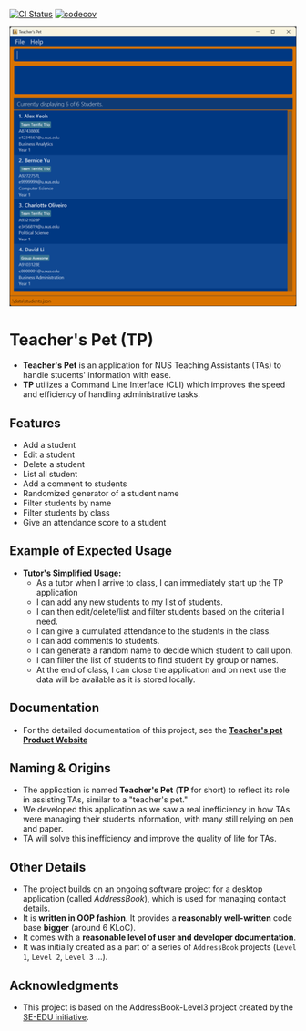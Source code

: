 [![CI Status](https://github.com/AY2425S1-CS2103T-W10-1/tp/workflows/Java%20CI/badge.svg)](https://github.com/AY2425S1-CS2103T-W10-1/tp/actions)
[![codecov](https://codecov.io/gh/AY2425S1-CS2103T-W10-1/tp/graph/badge.svg?token=EIDJ3VHY2B)](https://codecov.io/gh/AY2425S1-CS2103T-W10-1/tp)

![Ui](docs/images/Ui.png)

# Teacher's Pet (TP)

- **Teacher's Pet** is an application for NUS Teaching Assistants (TAs) to handle students' information with ease.
- **TP** utilizes a Command Line Interface (CLI) which improves the speed and efficiency of
handling administrative tasks.

## Features
- Add a student
- Edit a student
- Delete a student
- List all student
- Add a comment to students
- Randomized generator of a student name
- Filter students by name
- Filter students by class
- Give an attendance score to a student

## Example of Expected Usage
- **Tutor's Simplified Usage:**
  - As a tutor when I arrive to class, I can immediately start up the TP application
  - I can add any new students to my list of students.
  - I can then edit/delete/list and filter students based on the criteria I need.
  - I can give a cumulated attendance to the students in the class.
  - I can add comments to students. 
  - I can generate a random name to decide which student to call upon.
  - I can filter the list of students to find student by group or names.
  - At the end of class, I can close the application and on next use the data will be available as it is stored locally.

## Documentation
* For the detailed documentation of this project, see the
**[Teacher's pet Product Website](https://ay2425s1-cs2103t-w10-1.github.io/tp/)**

## Naming & Origins
- The application is named **Teacher's Pet** (**TP** for short) to reflect its role in assisting TAs,
similar to a "teacher's pet."
- We developed this application as we saw a real inefficiency in how TAs were managing their students information,
with many still relying on pen and paper.
- TA will solve this inefficiency and improve the quality of life for TAs.

## Other Details
* The project builds on an ongoing software project for a desktop application (called _AddressBook_),
which is used for managing contact details.
* It is **written in OOP fashion**. It provides a **reasonably well-written** code base **bigger** (around 6 KLoC).
* It comes with a **reasonable level of user and developer documentation**.
* It was initially created as a part of a series of `AddressBook` projects (`Level 1`, `Level 2`, `Level 3` ...).

## Acknowledgments
* This project is based on the AddressBook-Level3 project created by the [SE-EDU initiative](https://se-education.org).
